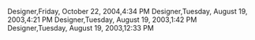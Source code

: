﻿Designer,Friday, October 22, 2004,4:34 PMDesigner,Tuesday, August 19, 2003,4:21 PMDesigner,Tuesday, August 19, 2003,1:42 PMDesigner,Tuesday, August 19, 2003,12:33 PM